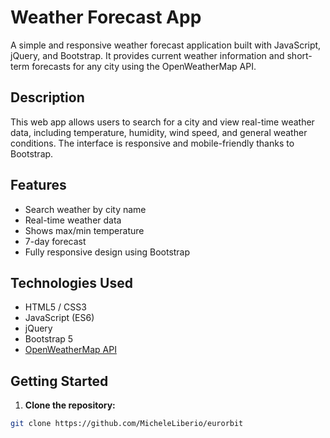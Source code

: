 # Weather Forecast App

A simple and responsive weather forecast application built with JavaScript, jQuery, and Bootstrap. It provides current weather information and short-term forecasts for any city using the OpenWeatherMap API.

## Description

This web app allows users to search for a city and view real-time weather data, including temperature, humidity, wind speed, and general weather conditions. The interface is responsive and mobile-friendly thanks to Bootstrap.

## Features

- Search weather by city name
- Real-time weather data
- Shows max/min temperature
- 7-day forecast
- Fully responsive design using Bootstrap

## Technologies Used

- HTML5 / CSS3
- JavaScript (ES6)
- jQuery
- Bootstrap 5
- [OpenWeatherMap API](https://micheleliberio.github.io/eurorbit/)

## Getting Started

1. **Clone the repository:**

```bash
git clone https://github.com/MicheleLiberio/eurorbit
